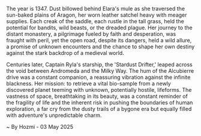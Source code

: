
The year is 1347.  Dust billowed behind Elara's mule as she traversed the sun-baked plains of Aragon, her worn leather satchel heavy with meager supplies.  Each creak of the saddle, each rustle in the tall grass, held the potential for bandits, wild beasts, or the dreaded plague.  Her journey to the distant monastery, a pilgrimage fueled by faith and desperation, was fraught with peril, yet the open road, despite its dangers, held a wild allure, a promise of unknown encounters and the chance to shape her own destiny against the stark backdrop of a medieval world.

Centuries later, Captain Ryla's starship, the 'Stardust Drifter,' leaped across the void between Andromeda and the Milky Way.  The hum of the Alcubierre drive was a constant companion, a reassuring vibration against the infinite blackness.  Her mission: to retrieve a vital bio-sample from a newly discovered planet teeming with unknown, potentially hostile, lifeforms.  The vastness of space, breathtaking in its beauty, was a constant reminder of the fragility of life and the inherent risk in pushing the boundaries of human exploration, a far cry from the dusty trails of a bygone era but equally filled with adventure's unpredictable charm.

~ By Hozmi - 03 May 2025
